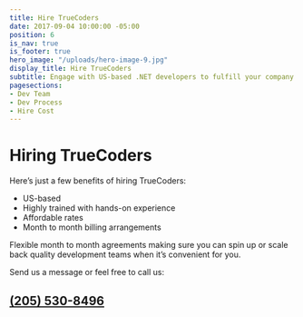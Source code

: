 ```yaml
---
title: Hire TrueCoders
date: 2017-09-04 10:00:00 -05:00
position: 6
is_nav: true
is_footer: true
hero_image: "/uploads/hero-image-9.jpg"
display_title: Hire TrueCoders
subtitle: Engage with US-based .NET developers to fulfill your company’s needs
pagesections:
- Dev Team
- Dev Process
- Hire Cost
---
```


# Hiring TrueCoders

Here’s just a few benefits of hiring TrueCoders:

* US-based
* Highly trained with hands-on experience
* Affordable rates
* Month to month billing arrangements

Flexible month to month agreements making sure you can spin up or scale back quality development teams when it’s convenient for you.

Send us a message or feel free to call us:

## [(205) 530-8496](tel:12055308496)